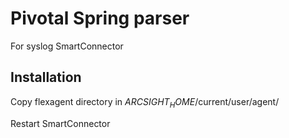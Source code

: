# Pivotal Spring parser
For syslog SmartConnector

## Installation
Copy flexagent directory in $ARCSIGHT_HOME$/current/user/agent/

Restart SmartConnector
